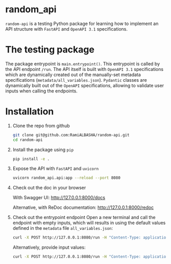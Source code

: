 # random_api
`random-api` is a testing Python package for learning how to implement an API structure with `FastAPI` and
`OpenAPI 3.1` specifications.

# The testing package
The package entrypoint is `main.entrypoint()`. This entrypoint is called by the API endpoint `/run`. The API itself
is built with `OpenAPI 3.1` specifications which are dynamically created out of the manually-set metadata specifications
(`metadata/all_variables.json`). `Pydantic` classes are dynamically built out of the `OpenAPI` specifications,
allowing to validate user inputs when calling the endpoints.

# Installation

1. Clone the repo from github
    ```bash
    git clone git@github.com:RamiALBASHA/random-api.git
    cd random-api
    ```

2. Install the package using `pip`
    ```bash
    pip install -e .
    ```

3. Expose the API with `FastAPI` and `uvicorn`
    ```bash
    uvicorn random_api.api:app --reload --port 8080
    ```

4. Check out the doc in your browser

    With Swagger UI: http://127.0.0.1:8000/docs

    Alternative, with ReDoc documentation: http://127.0.0.1:8000/redoc  

5. Check out the entrypoint endpoint
    Open a new terminal and call the endpoint with empty inputs, which will results in using the default values defined
    in the `metadata` file `all_variables.json`:
    ```bash
    curl -X POST http://127.0.0.1:8080/run -H "Content-Type: application/json" -d '{}'
    ```

    Alternatively, provide input values:
    ```bash
    curl -X POST http://127.0.0.1:8080/run -H "Content-Type: application/json" -d '{"toto": -1, "tata": 1, "titi": 1, "param": 1}'
    ```


